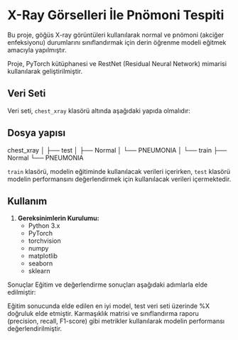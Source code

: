 # X-Ray Görselleri İle Pnömoni Tespiti

Bu proje, göğüs X-ray görüntüleri kullanılarak normal ve pnömoni (akciğer enfeksiyonu) durumlarını sınıflandırmak için derin öğrenme modeli eğitmek amacıyla yapılmıştır. 

Proje, PyTorch kütüphanesi ve RestNet (Residual Neural Network) mimarisi kullanılarak geliştirilmiştir.

## Veri Seti

Veri seti, `chest_xray` klasörü altında aşağıdaki yapıda olmalıdır:

## Dosya yapısı

chest_xray
│
├── test
│ ├── Normal
│ └── PNEUMONIA
│
└── train
├── Normal
└── PNEUMONIA


`train` klasörü, modelin eğitiminde kullanılacak verileri içerirken, `test` klasörü modelin performansını değerlendirmek için kullanılacak verileri içermektedir.

## Kullanım

1. **Gereksinimlerin Kurulumu:**
   - Python 3.x
   - PyTorch
   - torchvision
   - numpy
   - matplotlib
   - seaborn
   - sklearn

Sonuçlar
Eğitim ve değerlendirme sonuçları aşağıdaki adımlarla elde edilmiştir:

Eğitim sonucunda elde edilen en iyi model, test veri seti üzerinde %X doğruluk elde etmiştir.
Karmaşıklık matrisi ve sınıflandırma raporu (precision, recall, F1-score) gibi metrikler kullanılarak modelin performansı değerlendirilmiştir.
